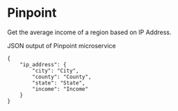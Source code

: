# Pinpoint
<p>Get the average income of a region based on IP Address.</p>
<p>JSON output of Pinpoint microservice</p>
<pre><code>{
    "ip_address": {
        "city": "City",
        "county": "County",
        "state": "State",
        "income": "Income"
    }
}
</code>
</pre>

